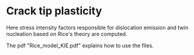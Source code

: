 # Crack tip plasticity 
Here stress intensity factors responsible for dislocation emission and twin nucleation based on Rice's theory are computed.

The pdf "Rice_model_KIE.pdf" explains how to use the files.
